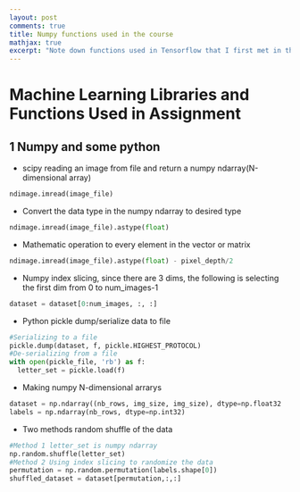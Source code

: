 ```yaml
---
layout: post
comments: true
title: Numpy functions used in the course
mathjax: true
excerpt: "Note down functions used in Tensorflow that I first met in the udacity course"
---
```


# Machine Learning Libraries and Functions Used in Assignment

## 1 Numpy and some python

  * scipy reading an image from file and return a numpy ndarray(N-dimensional array)

```Python
ndimage.imread(image_file)
```

  * Convert the data type in the numpy ndarray to desired type

```python
ndimage.imread(image_file).astype(float)
```

  * Mathematic operation to every element in the vector or matrix

```python
ndimage.imread(image_file).astype(float) - pixel_depth/2
```

  * Numpy index slicing, since there are 3 dims, the following is selecting the first dim from 0 to num_images-1

```python
dataset = dataset[0:num_images, :, :]
```

  * Python pickle dump/serialize data to file

```python
#Serializing to a file
pickle.dump(dataset, f, pickle.HIGHEST_PROTOCOL)
#De-serializing from a file
with open(pickle_file, 'rb') as f:
  letter_set = pickle.load(f)
```

  * Making numpy N-dimensional arrarys

```python
dataset = np.ndarray((nb_rows, img_size, img_size), dtype=np.float32
labels = np.ndarray(nb_rows, dtype=np.int32)
```

  * Two methods random shuffle of the data

```python
#Method 1 letter_set is numpy ndarray
np.random.shuffle(letter_set)
#Method 2 Using index slicing to randomize the data
permutation = np.random.permutation(labels.shape[0])
shuffled_dataset = dataset[permutation,:,:]
```
